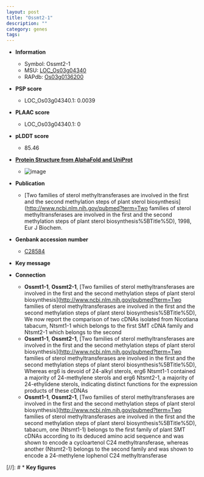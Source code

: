 ```yaml
---
layout: post
title: "Ossmt2-1"
description: ""
category: genes
tags: 
---
```


* **Information**  
    + Symbol: Ossmt2-1  
    + MSU: [LOC_Os03g04340](http://rice.plantbiology.msu.edu/cgi-bin/ORF_infopage.cgi?orf=LOC_Os03g04340)  
    + RAPdb: [Os03g0136200](http://rapdb.dna.affrc.go.jp/viewer/gbrowse_details/irgsp1?name=Os03g0136200)  

* **PSP score**  
    + LOC_Os03g04340.1: 0.0039 

* **PLAAC score**  
    + LOC_Os03g04340.1: 0 

* **pLDDT score**
    + 85.46

* **[Protein Structure from AlphaFold and UniProt](https://www.uniprot.org/uniprotkb/O82427/entry#structure)**
    + ![image](https://ricepsp.github.io/images/E-O/AF-O82427-F1.png)

* **Publication**  
    + [Two families of sterol methyltransferases are involved in the first and the second methylation steps of plant sterol biosynthesis](http://www.ncbi.nlm.nih.gov/pubmed?term=Two families of sterol methyltransferases are involved in the first and the second methylation steps of plant sterol biosynthesis%5BTitle%5D), 1998, Eur J Biochem.

* **Genbank accession number**  
    + [C28584](http://www.ncbi.nlm.nih.gov/nuccore/C28584)

* **Key message**  

* **Connection**  
    + __Ossmt1-1__, __Ossmt2-1__, [Two families of sterol methyltransferases are involved in the first and the second methylation steps of plant sterol biosynthesis](http://www.ncbi.nlm.nih.gov/pubmed?term=Two families of sterol methyltransferases are involved in the first and the second methylation steps of plant sterol biosynthesis%5BTitle%5D), We now report the comparison of two cDNAs isolated from Nicotiana tabacum, Ntsmt1-1 which belongs to the first SMT cDNA family and Ntsmt2-1 which belongs to the second
    + __Ossmt1-1__, __Ossmt2-1__, [Two families of sterol methyltransferases are involved in the first and the second methylation steps of plant sterol biosynthesis](http://www.ncbi.nlm.nih.gov/pubmed?term=Two families of sterol methyltransferases are involved in the first and the second methylation steps of plant sterol biosynthesis%5BTitle%5D), Whereas erg6 is devoid of 24-alkyl sterols, erg6 Ntsmt1-1 contained a majority of 24-methylene sterols and erg6 Ntsmt2-1, a majority of 24-ethylidene sterols, indicating distinct functions for the expression products of these cDNAs
    + __Ossmt1-1__, __Ossmt2-1__, [Two families of sterol methyltransferases are involved in the first and the second methylation steps of plant sterol biosynthesis](http://www.ncbi.nlm.nih.gov/pubmed?term=Two families of sterol methyltransferases are involved in the first and the second methylation steps of plant sterol biosynthesis%5BTitle%5D), tabacum, one (Ntsmt1-1) belongs to the first family of plant SMT cDNAs according to its deduced amino acid sequence and was shown to encode a cycloartenol C24 methyltransferase, whereas another (Ntsmt2-1) belongs to the second family and was shown to encode a 24-methylene lophenol C24 methyltransferase

[//]: # * **Key figures**  


